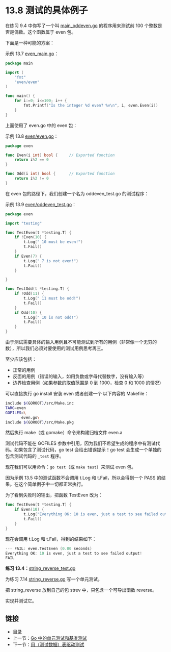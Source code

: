 # 13.8 测试的具体例子

在练习 9.4 中你写了一个叫 [main_oddeven.go](exercises/chapter_9/main_oddeven.go) 的程序用来测试前 100 个整数是否是偶数。这个函数属于 even 包。

下面是一种可能的方案：

示例 13.7 [even_main.go](examples/chapter_13/even/even_main/even_main.go)：

```go
package main

import (
    "fmt"
    "even/even"
)

func main() {
    for i:=0; i<=100; i++ {
        fmt.Printf("Is the integer %d even? %v\n", i, even.Even(i))
    }
}
```

上面使用了 even.go 中的 even 包：

示例 13.8 [even/even.go](examples/chapter_13/even/even/even.go)：

```go
package even

func Even(i int) bool {		// Exported function
    return i%2 == 0
}

func Odd(i int) bool {		// Exported function
    return i%2 != 0
}
```

在 even 包的路径下，我们创建一个名为 oddeven_test.go 的测试程序：

示例 13.9 [even/oddeven_test.go](examples/chapter_13/even/even/oddeven_test.go)：

```go
package even

import "testing"

func TestEven(t *testing.T) {
    if !Even(10) {
        t.Log(" 10 must be even!")
        t.Fail()
    }
    if Even(7) {
        t.Log(" 7 is not even!")
        t.Fail()
    }

}

func TestOdd(t *testing.T) {
    if !Odd(11) {
        t.Log(" 11 must be odd!")
        t.Fail()
    }
    if Odd(10) {
        t.Log(" 10 is not odd!")
        t.Fail()
    }
}
```

由于测试需要具体的输入用例且不可能测试到所有的用例（非常像一个无穷的数），所以我们必须对要使用的测试用例思考再三。

至少应该包括：

- 正常的用例
- 反面的用例（错误的输入，如用负数或字母代替数字，没有输入等）
- 边界检查用例（如果参数的取值范围是 0 到 1000，检查 0 和 1000 的情况）

可以直接执行 go install 安装 even 或者创建一个 以下内容的 Makefile：

```bash
include $(GOROOT)/src/Make.inc
TARG=even
GOFILES=\
       even.go\
include $(GOROOT)/src/Make.pkg
```

然后执行 make（或 gomake）命令来构建归档文件 even.a

测试代码不能在 GOFILES 参数中引用，因为我们不希望生成的程序中有测试代码。如果包含了测试代码，go test 会给出错误提示！go test 会生成一个单独的包含测试代码的 `_test` 程序。

现在我们可以用命令：`go test`（或 `make test`）来测试 even 包。

因为示例 13.5 中的测试函数不会调用 t.Log 和 t.Fail，所以会得到一个 PASS 的结果。在这个简单例子中一切都正常执行。

为了看到失败时的输出，把函数 TestEven 改为：

```go
func TestEven(t *testing.T) {
    if Even(10) {
        t.Log("Everything OK: 10 is even, just a test to see failed output!")
        t.Fail()
 	}
}
```

现在会调用 t.Log 和 t.Fail，得到的结果如下：

```go
--- FAIL: even.TestEven (0.00 seconds)
Everything OK: 10 is even, just a test to see failed output!
FAIL
```

**练习 13.4：**[string_reverse_test.go](exercises/chapter_13/string_reverse_test.go)

为练习 7.14 [string_reverse.go](exercises/chapter_7/string_reverse.go) 写一个单元测试。

把 string_reverse 放到自己的包 strev 中，只包含一个可导出函数 reverse。

实现并测试它。

## 链接

- [目录](directory.md)
- 上一节：[Go 中的单元测试和基准测试](13.7.md)
- 下一节：[用（测试数据）表驱动测试](13.9.md)
